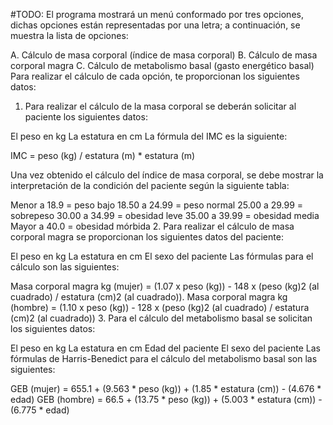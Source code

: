 #TODO: 
El programa mostrará un menú conformado por tres opciones, dichas opciones están representadas por una letra; a continuación, se muestra la lista de opciones: 

A. Cálculo de masa corporal (índice de masa corporal) 
B. Cálculo de masa corporal magra 
C. Cálculo de metabolismo basal (gasto energético basal) 
Para realizar el cálculo de cada opción, te proporcionan los siguientes datos: 

1. Para realizar el cálculo de la masa corporal se deberán solicitar al paciente los siguientes datos: 

El peso en kg 
La estatura en cm 
La fórmula del IMC es la siguiente: 

IMC = peso (kg) / estatura (m) * estatura (m) 

Una vez obtenido el cálculo del índice de masa corporal, se debe mostrar la interpretación de la condición del paciente según la siguiente tabla: 

Menor a 18.9 = peso bajo 
18.50 a 24.99 = peso normal 
25.00 a 29.99 = sobrepeso 
30.00 a 34.99 = obesidad leve 
35.00 a 39.99 = obesidad media 
Mayor a 40.0 = obesidad mórbida 
2. Para realizar el cálculo de masa corporal magra se proporcionan los siguientes datos del paciente: 

El peso en kg 
La estatura en cm 
El sexo del paciente 
Las fórmulas para el cálculo son las siguientes: 

Masa corporal magra kg (mujer) = (1.07 x peso (kg)) - 148 x (peso (kg)2 (al cuadrado) / estatura (cm)2 (al cuadrado)). 
Masa corporal magra kg (hombre) = (1.10 x peso (kg)) - 128 x (peso (kg)2 (al cuadrado) / estatura (cm)2 (al cuadrado)) 
3. Para el cálculo del metabolismo basal se solicitan los siguientes datos: 

El peso en kg 
La estatura en cm 
Edad del paciente 
El sexo del paciente 
Las fórmulas de Harris-Benedict para el cálculo del metabolismo basal son las siguientes: 

GEB (mujer) = 655.1 + (9.563 * peso (kg)) + (1.85 * estatura (cm)) - (4.676 * edad) 
GEB (hombre) = 66.5 + (13.75 * peso (kg)) + (5.003 * estatura (cm)) - (6.775 * edad) 